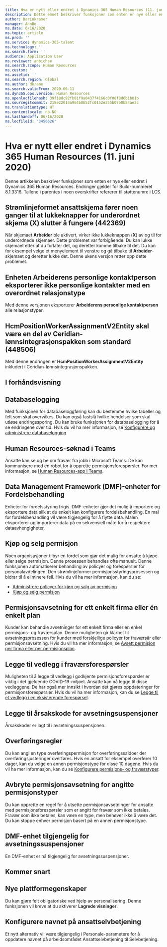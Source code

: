 ```yaml
---
title: Hva er nytt eller endret i Dynamics 365 Human Resources (11. juni 2020)
description: Dette emnet beskriver funksjoner som enten er nye eller endret i Microsoft Dynamics 365 Human Resources.
author: Darinkramer
manager: AnnBe
ms.date: 6/16/2020
ms.topic: article
ms.prod: ''
ms.service: dynamics-365-talent
ms.technology: ''
ms.search.form: ''
audience: Application User
ms.reviewer: anbichse
ms.search.scope: Human Resources
ms.custom: ''
ms.assetid: ''
ms.search.region: Global
ms.author: dkrame
ms.search.validFrom: 2020-06-11
ms.dyn365.ops.version: Human Resources
ms.openlocfilehash: 39f18dc92fb01f9a0437f4166c0f08f8d6b1b81b
ms.sourcegitcommit: 218e22014a964b8b52fc0152e355b07b0b84ae2c
ms.translationtype: HT
ms.contentlocale: nb-NO
ms.lasthandoff: 06/16/2020
ms.locfileid: "3456626"
---
```

# <a name="whats-new-or-changed-in-dynamics-365-human-resources-june-11-2020"></a>Hva er nytt eller endret i Dynamics 365 Human Resources (11. juni 2020)

Denne artikkelen beskriver funksjoner som enten er nye eller endret i Dynamics 365 Human Resources. Endringer gjelder for Build-nummeret 8.1.3316. Tallene i parentes i noen overskrifter refererer til støttenumre i LCS.

## <a name="streamlined-employee-form-sometimes-causes-child-form-close-x-buttons-to-stop-working-442369"></a>Strømlinjeformet ansattskjema fører noen ganger til at lukkeknapper for underordnet skjema (X) slutter å fungere (442369)

Når skjemaet **Arbeider** ble aktivert, virker ikke lukkeknappen (**X**) av og til for underordnede skjemaer. Dette problemet var forbigående. Du kan lukke skjemaet etter at du forlater det, og deretter komme tilbake til det. Du kan for eksempel velge et menyelement til venstre og gå tilbake til **Arbeider**-skjemaet og deretter lukke det. Denne ukens versjon retter opp dette problemet. 

## <a name="the-worker-personal-contact-person-entity-doesnt-export-personal-contacts-with-a-parent-relationship-type"></a>Enheten Arbeiderens personlige kontaktperson eksporterer ikke personlige kontakter med en overordnet relasjonstype

Med denne versjonen eksporterer **Arbeiderens personlige kontaktperson** alle relasjonstyper.

## <a name="the-hcmpositionworkerassignmentv2entity-should-be-part-of-the-ceridian-payroll-integration-package-by-default-448506"></a>HcmPositionWorkerAssignmentV2Entity skal være en del av Ceridian-lønnsintegrasjonspakken som standard (448506)

Med denne endringen er **HcmPositionWorkerAssignmentV2Entity** inkludert i Ceridian-lønnsintegrasjonspakken.

## <a name="in-preview"></a>I forhåndsvisning

## <a name="database-logging"></a>Databaselogging

Med funksjonen for databaseloggføring kan du bestemme hvilke tabeller og felt som skal overvåkes. Du kan også fastslå hvilke hendelser som skal utløse endringssporing. Du kan bruke funksjonen for databaselogging for å se endringene over tid. Hvis du vil ha mer informasjon, se [Konfigurere og administrere databaselogging](hr-admin-database-logging.md).

## <a name="human-resources-application-in-teams"></a>Human Resources-søknad i Teams

Ansatte kan se og be om fravær fra jobb i Microsoft Teams. De kan kommunisere med en robot for å opprette permisjonsforespørsler. For mer informasjon, se [Human Resources-app i Teams](https://go.microsoft.com/fwlink/?linkid=2127841). 

## <a name="data-management-framework-dmf-entities-for-benefits-management"></a>Data Management Framework (DMF)-enheter for Fordelsbehandling
 
Enheter for fordelsstyring frigis. DMF-enheter gjør det mulig å importere og eksportere data slik at du enkelt kan konfigurere fordelsbehandling. En mal for fordelsbehandling vil være tilgjengelig for å flytte data. Malen eksporterer og importerer data på en sekvensiell måte for å respektere dataavhengigheter.

## <a name="buy-and-sell-leave"></a>Kjøp og selg permisjon 

Noen organisasjoner tilbyr en fordel som gjør det mulig for ansatte å kjøpe eller selge permisjon. Denne prosessen behandles ofte manuelt. Denne funksjonen automatiserer behandling av policyer og forespørsler for personalavdelingen. Den strømlinjeformer permisjonsstyringsprosessen og bidrar til å eliminere feil. Hvis du vil ha mer informasjon, kan du se:

- [Administrere policyer for kjøp og salg av permisjon](hr-leave-and-absence-manage-buy-and-sell-leave-policies.md)
- [Kjøp og selg permisjon](hr-employee-self-service-buy-sell-leave.md)

## <a name="leave-accrual-for-a-single-company-or-single-plan"></a>Permisjonsavsetning for ett enkelt firma eller én enkelt plan

Kunder kan behandle avsetninger for ett enkelt firma eller en enkel permisjons- og fraværsplan. Denne muligheten gir klarhet til avsetningsprosessen for kunder med forskjellige policyer for fraværsår eller permisjonsavsetning. Hvis du vil ha mer informasjon, se [Avsett permisjon per firma eller per permisjonsplan](hr-leave-and-absence-accrue.md#accrue-leave-per-company-or-per-leave-plan).

## <a name="add-attachments-to-time-off-requests"></a>Legge til vedlegg i fraværsforespørsler

Muligheten til å legge til vedlegg i godkjente permisjonsforespørsler er viktig i det gjeldende COVID-19-miljøet. Ansatte kan nå legge til disse vedleggene. De har også mer innsikt i hvordan det gjøres oppdateringer for permisjonsforespørsler. Hvis du vil ha mer informasjon, kan du se [Legge til et vedlegg i en eksisterende forespørsel](hr-employee-self-service-request-time-off.md#add-an-attachment-to-an-existing-request).

## <a name="add-reason-code-to-accrual-suspensions"></a>Legge til årsakskode for avsetningsuspensjoner 

Årsakskoder er lagt til i avsetningssuspensjonen.

## <a name="carry-forward-rules"></a>Overføringsregler 

Du kan angi en type overføringspermisjon for overføringssaldoer der overføringsjusteringer overføres. Hvis en ansatt for eksempel overfører 10 dager, kan du velge en annen permisjonstype for disse 10 dagene. Hvis du vil ha mer informasjon, kan du se [Konfigurere permisjons- og fraværstyper](hr-leave-and-absence-types.md).

## <a name="suspend-leave-accrual-for-specified-leave-types"></a>Avbryte permisjonsavsetning for angitte permisjonstyper

Du kan opprette en regel for å utsette permisjonsavsetninger for ansatte med permisjonsforespørsler som er angitt for fravær som ikke betales. Fravær som ikke betales, kan være en type, men behøver ikke å være det. Du kan stoppe enhver permisjon basert på en annen permisjonstype.

## <a name="dmf-entity-available-for-accrual-suspensions"></a>DMF-enhet tilgjengelig for avsetningssuspensjoner 

En DMF-enhet er nå tilgjengelig for avsetningssuspensjoner.

## <a name="coming-soon"></a>Kommer snart

## <a name="new-platform-capabilities"></a>Nye plattformegenskaper 

Du kan gjøre felt obligatoriske ved hjelp av personalisering. Denne funksjonen vil kreve at du aktiverer **Lagrede visninger**.

## <a name="configure-the-name-of-employee-self-service"></a>Konfigurere navnet på ansattselvbetjening

Et nytt alternativ vil være tilgjengelig i Personale-parametere for å oppdatere navnet på arbeidsområdet Ansattselvbetjening til Selvbetjening. 
